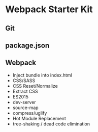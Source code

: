 # Webpack Starter Kit


## Git

## package.json

## Webpack

* Inject bundle into index.html
* CSS/SASS
* CSS Reset/Normalize
* Extract CSS
* ES2015
* dev-server
* source-map
* compress/uglify
* Hot Module Replacement
* tree-shaking / dead code elimination

